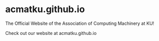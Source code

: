 # acmatku.github.io
The Official Website of the Association of Computing Machinery at KU!

Check out our website at acmatku.github.io
